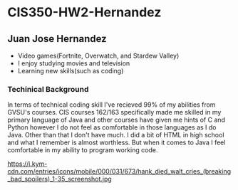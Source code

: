 # CIS350-HW2-Hernandez

## Juan Jose Hernandez
* Video games(Fortnite, Overwatch, and Stardew Valley)
* I enjoy studying movies and television
* Learning new skills(such as coding)

### Techinical Background

In terms of technical coding skill I've recieved 99% of my abilities from GVSU's courses. CIS courses 162/163 specifically made me skilled in my primary language of Java and other courses have given me hints of C and Python however I do not feel as comfortable in those languages as I do Java. Other than that I don't have much. I did a bit of HTML in high school and what I remember is almost worthless. But when it comes to Java I feel comfortable in my ability to program working code.

https://i.kym-cdn.com/entries/icons/mobile/000/031/673/hank_died_walt_cries_(breaking_bad_spoilers)_1-35_screenshot.jpg
